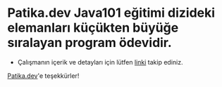 # Patika.dev Java101 eğitimi dizideki elemanları küçükten büyüğe sıralayan program ödevidir.

* Çalışmanın içerik ve detayları için lütfen [linki](https://academy.patika.dev/courses/java101/odev-array-order) takip ediniz.

[Patika.dev](https://www.patika.dev/tr)'e teşekkürler!